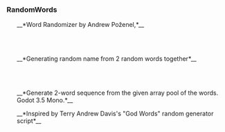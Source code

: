 ### RandomWords ###

<ul> __*Word Randomizer by Andrew Poženel,*__</ul>
<br>
<br>
<ul> __*Generating random name from 2 random words together*__ </ul>
<br><br>
<ul> __*Generate 2-word sequence from the given array pool of the words. Godot 3.5 Mono.*__ </ul>

<ul> __*Inspired by Terry Andrew Davis's "God Words" random generator script*__ </ul>

